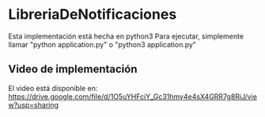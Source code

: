 # LibreriaDeNotificaciones

Esta implementación está hecha en python3
Para ejecutar, simplemente llamar "python application.py" o "python3 application.py"

## Video de implementación

El video está disponible en:
https://drive.google.com/file/d/1O5uYHFciY_Gc31hmy4e4sX4GRR7g8RiJ/view?usp=sharing
